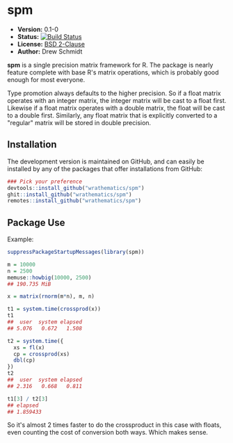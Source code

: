 # spm

* **Version:** 0.1-0
* **Status:** [![Build Status](https://travis-ci.org/wrathematics/spm.png)](https://travis-ci.org/wrathematics/spm)
* **License:** [BSD 2-Clause](http://opensource.org/licenses/BSD-2-Clause)
* **Author:** Drew Schmidt


**spm** is a single precision matrix framework for R.  The package is nearly feature complete with base R's matrix operations, which is probably good enough for most everyone.

Type promotion always defaults to the higher precision.  So if a float matrix operates with an integer matrix, the integer matrix will be cast to a float first. Likewise if a float matrix operates with a double matrix, the float will be cast to a double first.  Similarly, any float matrix that is explicitly converted to a "regular" matrix will be stored in double precision.



## Installation

<!-- To install the R package, run:

```r
install.package("spm")
``` -->

The development version is maintained on GitHub, and can easily be installed by any of the packages that offer installations from GitHub:

```r
### Pick your preference
devtools::install_github("wrathematics/spm")
ghit::install_github("wrathematics/spm")
remotes::install_github("wrathematics/spm")
```



## Package Use

Example:

```r
suppressPackageStartupMessages(library(spm))

m = 10000
n = 2500
memuse::howbig(10000, 2500)
## 190.735 MiB

x = matrix(rnorm(m*n), m, n)

t1 = system.time(crossprod(x))
t1
##  user  system elapsed 
## 5.076   0.672   1.508 

t2 = system.time({
  xs = fl(x)
  cp = crossprod(xs)
  dbl(cp)
})
t2
##  user  system elapsed 
## 2.316   0.668   0.811 

t1[3] / t2[3]
## elapsed 
## 1.859433 
```

So it's almost 2 times faster to do the crossproduct in this case with floats, even counting the cost of conversion both ways. Which makes sense.
